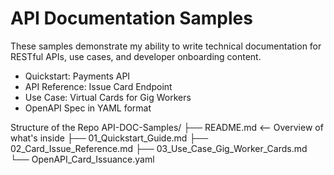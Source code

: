# API Documentation Samples

These samples demonstrate my ability to write technical documentation for RESTful APIs, use cases, and developer onboarding content.

- Quickstart: Payments API
- API Reference: Issue Card Endpoint
- Use Case: Virtual Cards for Gig Workers
- OpenAPI Spec in YAML format

Structure of the Repo
API-DOC-Samples/
├── README.md                   <-- Overview of what's inside
├── 01_Quickstart_Guide.md 
├── 02_Card_Issue_Reference.md
├── 03_Use_Case_Gig_Worker_Cards.md
└── OpenAPI_Card_Issuance.yaml
